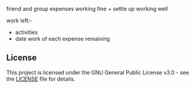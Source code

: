 friend and group expenses working fine + settle up working well

work left:-

* activities
* date work of each expense remaining

## License

This project is licensed under the GNU General Public License v3.0 - see the [LICENSE](LICENSE) file for details.
